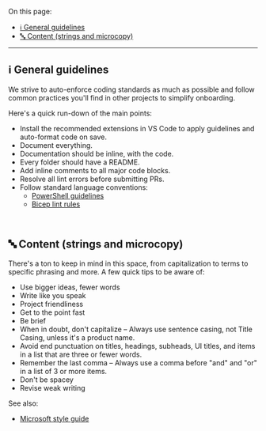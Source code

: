 <!-- markdownlint-disable MD041 -->

On this page:

- [ℹ️ General guidelines](#ℹ️-general-guidelines)
- [🔤 Content (strings and microcopy)](#-content-strings-and-microcopy)

---

## ℹ️ General guidelines

We strive to auto-enforce coding standards as much as possible and follow common practices you'll find in other projects to simplify onboarding.

Here's a quick run-down of the main points:

- Install the recommended extensions in VS Code to apply guidelines and auto-format code on save.
- Document everything.
- Documentation should be inline, with the code.
- Every folder should have a README.
- Add inline comments to all major code blocks.
- Resolve all lint errors before submitting PRs.
- Follow standard language conventions:
  - [PowerShell guidelines](https://learn.microsoft.com/powershell/scripting/developer/cmdlet/cmdlet-development-guidelines)
  - [Bicep lint rules](https://learn.microsoft.com/azure/azure-resource-manager/bicep/linter)

<br>

## 🔤 Content (strings and microcopy)

There's a ton to keep in mind in this space, from capitalization to terms to specific phrasing and more. A few quick tips to be aware of:

- Use bigger ideas, fewer words
- Write like you speak
- Project friendliness
- Get to the point fast
- Be brief
- When in doubt, don't capitalize – Always use sentence casing, not Title Casing, unless it's a product name.
- Avoid end punctuation on titles, headings, subheads, UI titles, and items in a list that are three or fewer words.
- Remember the last comma – Always use a comma before "and" and "or" in a list of 3 or more items.
- Don't be spacey
- Revise weak writing

See also:

- [Microsoft style guide](https://docs.microsoft.com/style-guide/welcome)

<br>
